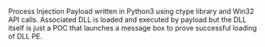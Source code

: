 Process Injection Payload written in Python3 using ctype library and Win32 API calls. Associated DLL is loaded and executed by payload but the DLL itself is just a POC that launches a message box to prove successful loading of DLL PE.
